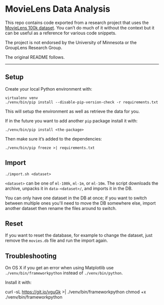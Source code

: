 # MovieLens Data Analysis

This repo contains code exported from a research project that uses the
[MovieLens 100k dataset](http://grouplens.org/datasets/movielens/). You can’t
do much of it without the context but it can be useful as a reference for
various code snippets.

The project is not endorsed by the University of Minnesota or the GroupLens
Research Group.

The original README follows.

-------------------------------------------------------------------------------

## Setup

Create your local Python environment with:

    virtualenv venv
    ./venv/bin/pip install --disable-pip-version-check -r requirements.txt

This will setup the environment as well as retrieve the data for you.

If in the future you want to add another `pip` package install it with:

    ./venv/bin/pip install <the-package>

Then make sure it’s added to the dependencies:

    ./venv/bin/pip freeze >| requirements.txt

## Import

    ./import.sh <dataset>

`<dataset>` can be one of `ml-100k`, `ml-1m`, or `ml-10m`. The script downloads
the archive, unpacks it in `data-<dataset>/`, and imports it in the DB.

You can only have one dataset in the DB at once; if you want to switch between
multiple ones you'll need to move the DB somewhere else, import another dataset
then rename the files around to switch.

## Reset

If you want to reset the database, for example to change the dataset, just
remove the `movies.db` file and run the import again.

## Troubleshooting

On OS X if you get an error when using Matplotlib use
`./venv/bin/frameworkpython` instead of `./venv/bin/python`.

Install it with:

  curl -sL https://git.io/vguGk >| ./venv/bin/frameworkpython
  chmod +x ./venv/bin/frameworkpython
